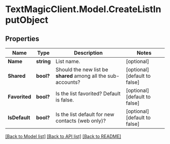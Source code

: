 # TextMagicClient.Model.CreateListInputObject
## Properties

Name | Type | Description | Notes
------------ | ------------- | ------------- | -------------
**Name** | **string** | List name. | [optional] 
**Shared** | **bool?** | Should the new list be **shared** among all the sub-accounts? | [optional] [default to false]
**Favorited** | **bool?** | Is the list favorited? Default is false. | [optional] [default to false]
**IsDefault** | **bool?** | Is the list default for new contacts (web only)? | [optional] [default to false]

[[Back to Model list]](../README.md#documentation-for-models) [[Back to API list]](../README.md#documentation-for-api-endpoints) [[Back to README]](../README.md)

